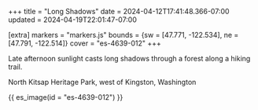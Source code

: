 +++
title = "Long Shadows"
date = 2024-04-12T17:41:48.366-07:00
updated = 2024-04-19T22:01:47-07:00

[extra]
markers = "markers.js"
bounds = {sw = [47.771, -122.534], ne = [47.791, -122.514]}
cover = "es-4639-012"
+++

Late afternoon sunlight casts long shadows through a forest along a hiking trail.

<!-- more -->

North Kitsap Heritage Park, west of Kingston, Washington

{{ es_image(id = "es-4639-012") }}
